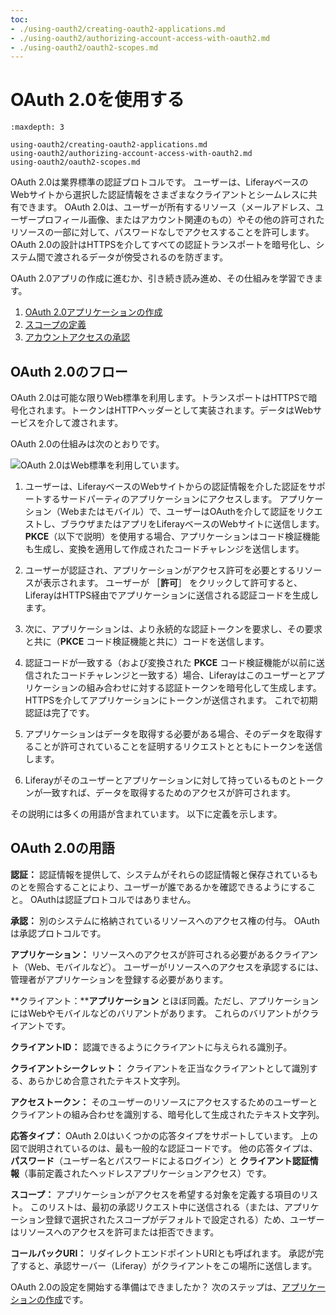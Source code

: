 ```yaml
---
toc:
- ./using-oauth2/creating-oauth2-applications.md
- ./using-oauth2/authorizing-account-access-with-oauth2.md
- ./using-oauth2/oauth2-scopes.md
---
```

# OAuth 2.0を使用する

```{toctree}
:maxdepth: 3

using-oauth2/creating-oauth2-applications.md
using-oauth2/authorizing-account-access-with-oauth2.md
using-oauth2/oauth2-scopes.md
```

OAuth 2.0は業界標準の認証プロトコルです。 ユーザーは、LiferayベースのWebサイトから選択した認証情報をさまざまなクライアントとシームレスに共有できます。 OAuth 2.0は、ユーザーが所有するリソース（メールアドレス、ユーザープロフィール画像、またはアカウント関連のもの）やその他の許可されたリソースの一部に対して、パスワードなしでアクセスすることを許可します。 OAuth 2.0の設計はHTTPSを介してすべての認証トランスポートを暗号化し、システム間で渡されるデータが傍受されるのを防ぎます。

OAuth 2.0アプリの作成に進むか、引き続き読み進め、その仕組みを学習できます。

1. [OAuth 2.0アプリケーションの作成](./using-oauth2/creating-oauth2-applications.md)
1. [スコープの定義](./using-oauth2/oauth2-scopes.md)
1. [アカウントアクセスの承認](./using-oauth2/authorizing-account-access-with-oauth2.md)

## OAuth 2.0のフロー

OAuth 2.0は可能な限りWeb標準を利用します。トランスポートはHTTPSで暗号化されます。トークンはHTTPヘッダーとして実装されます。データはWebサービスを介して渡されます。

OAuth 2.0の仕組みは次のとおりです。

![OAuth 2.0はWeb標準を利用しています。](./using-oauth2/images/01.png)

1. ユーザーは、LiferayベースのWebサイトからの認証情報を介した認証をサポートするサードパーティのアプリケーションにアクセスします。 アプリケーション（Webまたはモバイル）で、ユーザーはOAuthを介して認証をリクエストし、ブラウザまたはアプリをLiferayベースのWebサイトに送信します。 **PKCE**（以下で説明）を使用する場合、アプリケーションはコード検証機能も生成し、変換を適用して作成されたコードチャレンジを送信します。

1. ユーザーが認証され、アプリケーションがアクセス許可を必要とするリソースが表示されます。 ユーザーが ［**許可**］ をクリックして許可すると、LiferayはHTTPS経由でアプリケーションに送信される認証コードを生成します。

1. 次に、アプリケーションは、より永続的な認証トークンを要求し、その要求と共に（**PKCE** コード検証機能と共に）コードを送信します。

1. 認証コードが一致する（および変換された **PKCE** コード検証機能が以前に送信されたコードチャレンジと一致する）場合、Liferayはこのユーザーとアプリケーションの組み合わせに対する認証トークンを暗号化して生成します。 HTTPSを介してアプリケーションにトークンが送信されます。 これで初期認証は完了です。

1. アプリケーションはデータを取得する必要がある場合、そのデータを取得することが許可されていることを証明するリクエストとともにトークンを送信します。

1. Liferayがそのユーザーとアプリケーションに対して持っているものとトークンが一致すれば、データを取得するためのアクセスが許可されます。

その説明には多くの用語が含まれています。 以下に定義を示します。

## OAuth 2.0の用語

**認証：** 認証情報を提供して、システムがそれらの認証情報と保存されているものとを照合することにより、ユーザーが誰であるかを確認できるようにすること。 OAuthは認証プロトコルではありません。

**承認：** 別のシステムに格納されているリソースへのアクセス権の付与。 OAuthは承認プロトコルです。

**アプリケーション：** リソースへのアクセスが許可される必要があるクライアント（Web、モバイルなど）。 ユーザーがリソースへのアクセスを承認するには、管理者がアプリケーションを登録する必要があります。

**クライアント：****アプリケーション** とほぼ同義。ただし、アプリケーションにはWebやモバイルなどのバリアントがあります。 これらのバリアントがクライアントです。

**クライアントID：** 認識できるようにクライアントに与えられる識別子。

**クライアントシークレット：** クライアントを正当なクライアントとして識別する、あらかじめ合意されたテキスト文字列。

**アクセストークン：** そのユーザーのリソースにアクセスするためのユーザーとクライアントの組み合わせを識別する、暗号化して生成されたテキスト文字列。

**応答タイプ：** OAuth 2.0はいくつかの応答タイプをサポートしています。 上の図で説明されているのは、最も一般的な認証コードです。 他の応答タイプは、 **パスワード**（ユーザー名とパスワードによるログイン）と **クライアント認証情報**（事前定義されたヘッドレスアプリケーションアクセス）です。

**スコープ：** アプリケーションがアクセスを希望する対象を定義する項目のリスト。 このリストは、最初の承認リクエスト中に送信される（または、アプリケーション登録で選択されたスコープがデフォルトで設定される）ため、ユーザーはリソースへのアクセスを許可または拒否できます。

**コールバックURI：** リダイレクトエンドポイントURIとも呼ばれます。 承認が完了すると、承認サーバー（Liferay）がクライアントをこの場所に送信します。

OAuth 2.0の設定を開始する準備はできましたか？ 次のステップは、[アプリケーションの作成](./using-oauth2/creating-oauth2-applications.md)です。
